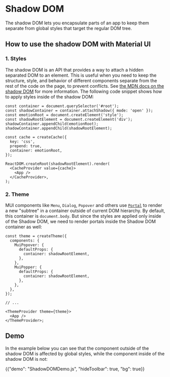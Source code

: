 # Shadow DOM

<p class="description">The shadow DOM lets you encapsulate parts of an app to keep them separate from global styles that target the regular DOM tree.</p>

## How to use the shadow DOM with Material UI

### 1. Styles

The shadow DOM is an API that provides a way to attach a hidden separated DOM to an element. This is useful when you need to keep the structure, style, and behavior of different components separate from the rest of the code on the page, to prevent conflicts. See [the MDN docs on the shadow DOM](https://developer.mozilla.org/en-US/docs/Web/Web_Components/Using_shadow_DOM) for more information. The following code snippet shows how to apply styles inside of the shadow DOM:

```tsx
const container = document.querySelector('#root');
const shadowContainer = container.attachShadow({ mode: 'open' });
const emotionRoot = document.createElement('style');
const shadowRootElement = document.createElement('div');
shadowContainer.appendChild(emotionRoot);
shadowContainer.appendChild(shadowRootElement);

const cache = createCache({
  key: 'css',
  prepend: true,
  container: emotionRoot,
});

ReactDOM.createRoot(shadowRootElement).render(
  <CacheProvider value={cache}>
    <App />
  </CacheProvider>,
);
```

### 2. Theme

MUI components like `Menu`, `Dialog`, `Popover` and others use [`Portal`](/material-ui/react-portal/) to render a new "subtree" in a container outside of current DOM hierarchy. By default, this container is `document.body`. But since the styles are applied only inside of the Shadow DOM, we need to render portals inside the Shadow DOM container as well:

```tsx
const theme = createTheme({
  components: {
    MuiPopover: {
      defaultProps: {
        container: shadowRootElement,
      },
    },
    MuiPopper: {
      defaultProps: {
        container: shadowRootElement,
      },
    },
  },
});

// ...

<ThemeProvider theme={theme}>
  <App />
</ThemeProvider>;
```

## Demo

In the example below you can see that the component outside of the shadow DOM is affected by global styles, while the component inside of the shadow DOM is not:

{{"demo": "ShadowDOMDemo.js", "hideToolbar": true, "bg": true}}
